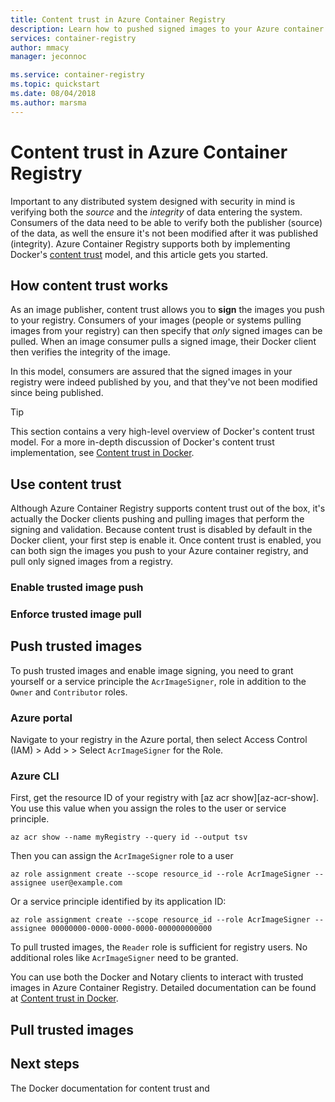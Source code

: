 ```yaml
---
title: Content trust in Azure Container Registry
description: Learn how to pushed signed images to your Azure container registry.
services: container-registry
author: mmacy
manager: jeconnoc

ms.service: container-registry
ms.topic: quickstart
ms.date: 08/04/2018
ms.author: marsma
---
```

# Content trust in Azure Container Registry

Important to any distributed system designed with security in mind is verifying both the *source* and the *integrity* of data entering the system. Consumers of the data need to be able to verify both the publisher (source) of the data, as well the ensure it's not been modified after it was published (integrity). Azure Container Registry supports both by implementing Docker's [content trust][docker-content-trust] model, and this article gets you started.

## How content trust works

As an image publisher, content trust allows you to **sign** the images you push to your registry. Consumers of your images (people or systems pulling images from your registry) can then specify that *only* signed images can be pulled. When an image consumer pulls a signed image, their Docker client then verifies the integrity of the image.

In this model, consumers are assured that the signed images in your registry were indeed published by you, and that they've not been modified since being published.

> [!TIP]
> This section contains a very high-level overview of Docker's content trust model. For a more in-depth discussion of Docker's content trust implementation, see [Content trust in Docker][docker-content-trust].

## Use content trust

Although Azure Container Registry supports content trust out of the box, it's actually the Docker clients pushing and pulling images that perform the signing and validation. Because content trust is disabled by default in the Docker client, your first step is enable it. Once content trust is enabled, you can both sign the images you push to your Azure container registry, and pull only signed images from a registry.

### Enable trusted image push

### Enforce trusted image pull

## Push trusted images

To push trusted images and enable image signing, you need to grant yourself or a service principle the `AcrImageSigner`, role in addition to the `Owner` and `Contributor` roles.

### Azure portal

Navigate to your registry in the Azure portal, then select Access Control (IAM) > Add > > Select `AcrImageSigner` for the Role.

### Azure CLI

First, get the resource ID of your registry with [az acr show][az-acr-show]. You use this value when you assign the roles to the user or service principle.

```azurecli
az acr show --name myRegistry --query id --output tsv
```

Then you can assign the `AcrImageSigner` role to a user

```azurecli
az role assignment create --scope resource_id --role AcrImageSigner --assignee user@example.com
```

Or a service principle identified by its application ID:

```azurecli
az role assignment create --scope resource_id --role AcrImageSigner --assignee 00000000-0000-0000-0000-000000000000
```

To pull trusted images, the `Reader` role is sufficient for registry users. No additional roles like `AcrImageSigner` need to be granted.

You can use both the Docker and Notary clients to interact with trusted images in Azure Container Registry. Detailed documentation can be found at [Content trust in Docker](https://docs.docker.com/engine/security/trust/content_trust/).

## Pull trusted images



## Next steps

The Docker documentation for content trust and

<!-- IMAGES> -->
[aci-app-browser]: ../container-instances/media/container-instances-quickstart/aci-app-browser.png


<!-- LINKS - external -->
[docker-content-trust]: https://docs.docker.com/engine/security/trust/content_trust
[docker-linux]: https://docs.docker.com/engine/installation/#supported-platforms
[docker-login]: https://docs.docker.com/engine/reference/commandline/login/
[docker-mac]: https://docs.docker.com/docker-for-mac/
[docker-push]: https://docs.docker.com/engine/reference/commandline/push/
[docker-tag]: https://docs.docker.com/engine/reference/commandline/tag/
[docker-windows]: https://docs.docker.com/docker-for-windows/

<!-- LINKS - internal -->
[az-acr-create]: /cli/azure/acr#az_acr_create
[az-acr-login]: /cli/azure/acr#az_acr_login
[az-group-create]: /cli/azure/group#az_group_create
[az-group-delete]: /cli/azure/group#az_group_delete
[azure-cli]: /cli/azure/install-azure-cli
[az-container-show]: /cli/azure/container#az_container_show
[container-instances-tutorial-prepare-app]: ../container-instances/container-instances-tutorial-prepare-app.md
[container-registry-skus]: container-registry-skus.md
[container-registry-auth-aci]: container-registry-auth-aci.md